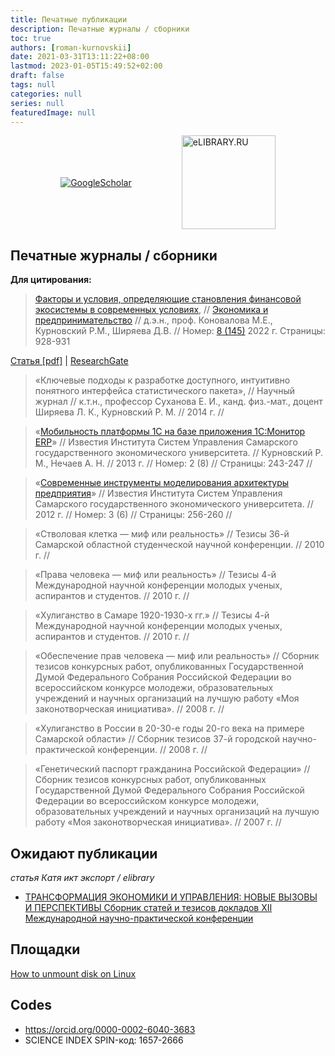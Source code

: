 ```yaml
---
title: Печатные публикации
description: Печатные журналы / сборники
toc: true
authors: [roman-kurnovskii]
date: 2021-03-31T13:11:22+08:00
lastmod: 2023-01-05T15:49:52+02:00
draft: false
tags: null
categories: null
series: null
featuredImage: null
---
```



<div style="display: flex; flex-flow: row nowrap; align-items: center; justify-content:space-evenly">
    <a href="https://scholar.google.com/citations?user=R5xmgOgAAAAJ&authuser=1" target="_blank"><img src="https://scholar.google.ru/intl/en/scholar/images/1x/scholar_logo_24dp.png" alt="GoogleScholar"></a>
    <a href="https://www.elibrary.ru/author_items.asp?authorid=1175655&show_refs=1&show_option=1" target="_blank"> <img src="https://www.elibrary.ru/images/elibrary_logo2.svg" width="150px" alt="eLIBRARY.RU"></a>
</div>


## Печатные журналы / сборники



**Для цитирования:**

> [Факторы и условия, определяющие становления финансовой экосистемы в современных условиях](https://www.elibrary.ru/item.asp?id=50018215), // 	[Экономика и предпринимательство](https://www.elibrary.ru/title_about_new.asp?id=27783) // д.э.н., проф. Коновалова М.Е., Курновский Р.М., Ширяева Д.В. // Номер: [8 (145)](https://www.elibrary.ru/contents.asp?id=50018028&selid=50018215) 2022 г. Страницы: 928-931

[Статья [pdf]](/articles/2022-8-Faktory-i-uslovija-opredeljajushhie-stanovlenija-finansovoĭ-jekosistemy-v-sovremennyh-uslovijah.pdf) | [ResearchGate](https://www.researchgate.net/publication/367052691_Faktory_i_uslovia_opredelausie_stanovlenia_finansovoj_ekosistemy_v_sovremennyh_usloviah)

> «Ключевые подходы к разработке доступного, интуитивно понятного интерфейса статистического пакета», // Научный журнал // к.т.н., профессор Суханова Е. И., канд. физ.-мат., доцент Ширяева Л. К., Курновский Р. М. // 2014 г. //


> «[Мобильность платформы 1С на базе приложения 1С:Монитор ERP](https://www.elibrary.ru/item.asp?id=22028608)» // Известия Института Систем Управления Самарского государственного экономического университета. // Курновский Р. М., Нечаев А. Н. // 2013 г. // Номер: 2 (8) // Страницы: 243-247 //


> «[Современные инструменты моделирования архитектуры предприятия](https://www.elibrary.ru/item.asp?id=20310963)» // Известия Института Систем Управления Самарского государственного экономического университета. // 2012 г. // Номер: 3 (6) // Страницы: 256-260 //


> «Стволовая клетка — миф или реальность» // Тезисы 36-й Самарской областной студенческой научной конференции. // 2010 г. //


> «Права человека — миф или реальность» // Тезисы 4-й Международной научной конференции молодых ученых, аспирантов и студентов. // 2010 г. //


> «Хулиганство в Самаре 1920-1930-х гг.» // Тезисы 4-й Международной научной конференции молодых ученых, аспирантов и студентов. // 2010 г. //


> «Обеспечение прав человека — миф или реальность» // Сборник тезисов конкурсных работ, опубликованных Государственной Думой Федерального Собрания Российской Федерации во всероссийском конкурсе молодежи, образовательных учреждений и научных организаций на лучшую работу «Моя законотворческая инициатива». // 2008 г. //


> «Хулиганство в России в 20-30-е годы 20-го века на примере Самарской области» // Сборник тезисов 37-й городской научно-практической конференции. // 2008 г. //


> «Генетический паспорт гражданина Российской Федерации» // Сборник тезисов конкурсных работ, опубликованных Государственной Думой Федерального Собрания Российской Федерации во всероссийском конкурсе молодежи, образовательных учреждений и научных организаций на лучшую работу «Моя законотворческая инициатива». // 2007 г. //


## Ожидают публикации

*статья Катя икт экспорт / elibrary*
- [ТРАНСФОРМАЦИЯ ЭКОНОМИКИ И УПРАВЛЕНИЯ: НОВЫЕ ВЫЗОВЫ И ПЕРСПЕКТИВЫ Сборник статей и тезисов докладов XII Международной научно-практической конференции](http://www.fa.ru/fil/spb/science/Pages/Home.aspx)


## Площадки

[How to unmount disk on Linux](https://medium.com/@romankurnovskii/how-to-unmount-disk-on-linux-78a10e42cbdb)


## Codes

- https://orcid.org/0000-0002-6040-3683
- SCIENCE INDEX SPIN-код: 1657-2666
